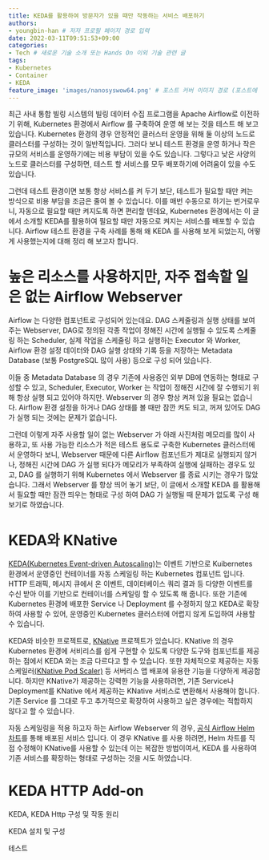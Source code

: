 ```yaml
---
title: KEDA를 활용하여 방문자가 있을 때만 작동하는 서비스 배포하기
authors:
- youngbin-han # 저자 프로필 페이지 경로 입력
date: 2022-03-11T09:51:53+09:00
categories:
- Tech # 새로운 기술 소개 또는 Hands On 이외 기술 관련 글
tags:
- Kubernetes
- Container
- KEDA
feature_image: 'images/nanosyswow64.png' # 포스트 커버 이미지 경로 (포스트에 포함된 이미지 중 하나 지정. 필드 제거하면 기본 이미지가 나옵니다.)
---
```


최근 사내 통합 빌링 시스템의 빌링 데이터 수집 프로그램을 Apache Airflow로 이전하기 위해, Kubernetes 환경에서 Airflow 를 구축하여 운영 해 보는 것을 테스트 해 보고 있습니다. 
Kubernetes 환경의 경우 안정적인 클러스터 운영을 위해 둘 이상의 노드로 클러스터를 구성하는 것이 일반적입니다. 그러다 보니 테스트 환경을 운영 하거나 작은 규모의 서비스를 운영하기에는 비용 부담이 있을 수도 있습니다. 그렇다고 낮은 사양의 노드로 클러스터를 구성하면, 테스트 할 서비스를 모두 배포하기에 어려움이 있을 수도 있습니다. 

그런데 테스트 환경이면 보통 항상 서비스를 켜 두기 보단, 테스트가 필요할 때만 켜는 방식으로 비용 부담을 조금은 줄여 볼 수 있습니다. 이를 매번 수동으로 하기는 번거로우니, 자동으로 필요할 때만 켜지도록 하면 편리할 텐데요, Kubernetes 환경에서는 이 글에서 소개할 KEDA를 활용하여 필요할 때만 자동으로 켜지는 서비스를 배포할 수 있습니다. Airflow 테스트 환경을 구축 사례를 통해 왜 KEDA 를 사용해 보게 되었는지, 어떻게 사용했는지에 대해 정리 해 보고자 합니다.

# 높은 리소스를 사용하지만, 자주 접속할 일은 없는 Airflow Webserver

Airflow 는 다양한 컴포넌트로 구성되어 있는데요. DAG 스케줄링과 실행 상태를 보여주는 Webserver, DAG로 정의된 각종 작업이 정해진 시간에 실행될 수 있도록 스케줄링 하는 Scheduler, 실제 작업을 스케줄링 하고 실행하는 Executor 와 Worker, Airflow 환경 설정 데이터와 DAG 실행 상태와 기록 등을 저장하는 Metadata Database (보통 PostgreSQL 많이 사용) 등으로 구성 되어 있습니다.

이들 중 Metadata Database 의 경우 기존에 사용중인 외부 DB에 연동하는 형태로 구성할 수 있고, Scheduler, Executor, Worker 는 작업이 정해진 시간에 잘 수행되기 위해 항상 실행 되고 있어야 하지만. Webserver 의 경우 항상 켜져 있을 필요는 없습니다. Airflow 환경 설정을 하거나 DAG 상태를 볼 때만 잠깐 켜도 되고, 꺼져 있어도 DAG 가 실행 되는 것에는 문제가 없습니다.

그런데 이렇게 자주 사용할 일이 없는 Webserver 가 아래 사진처럼 메모리를 많이 사용하고, 또 사용 가능한 리소스가 적은 테스트 용도로 구축한 Kubernetes 클러스터에서 운영하다 보니, Webserver 때문에 다른 Airflow 컴포넌트가 제대로 실행되지 않거나, 정해진 시간에 DAG 가 실행 되다가 메모리가 부족하여 실행에 실패하는 경우도 있고, DAG 를 실행하기 위해 Kubernetes 에서 Webserver 를 종료 시키는 경우가 많았습니다. 그래서 Webserver 를 항상 띄어 놓기 보단, 이 글에서 소개할 KEDA 를 활용해서 필요할 때만 잠깐 띄우는 형태로 구성 하여 DAG 가 실행될 때 문제가 없도록 구성 해 보기로 하였습니다. 

# KEDA와 KNative

[KEDA(Kubernetes Event-driven Autoscaling)](https://keda.sh/)는 이벤트 기반으로 Kuibernetes 환경에서 운영중인 컨테이너를 자동 스케일링 하는 Kubernetes 컴포넌트 입니다. HTTP 트래픽, 메시지 큐에서 온 이벤트, 데이터베이스 쿼리 결과 등 다양한 이벤트를 수신 받아 이를 기반으로 컨테이너를 스케일링 할 수 있도록 해 줍니다. 또한 기존에 Kubernetes 환경에 배포한 Service 나 Deployment 를 수정하지 않고 KEDA로 확장하여 사용할 수 있어, 운영중인 Kubernetes 클러스터에 어렵지 않게 도입하여 사용할 수 있습니다.

KEDA와 비슷한 프로젝트로, [KNative](https://knative.dev/) 프로젝트가 있습니다. KNative 의 경우 Kubernetes 환경에 서비리스를 쉽게 구현할 수 있도록 다양한 도구와 컴포넌트를 제공하는 점에서 KEDA 와는 조금 다르다고 할 수 있습니다. 또한 자체적으로 제공하는 자동 스케일러[(KNative Pod Scaler)](https://knative.dev/docs/serving/autoscaling/autoscaling-concepts/#knative-pod-autoscaler-kpa) 등 서버리스 앱 배포에 유용한 기능을 다양하게 제공합니다. 하지만 KNative가 제공하는 강력한 기능을 사용하려면, 기존 Service나 Deployment를 KNative 에서 제공하는 KNative 서비스로 변환해서 사용해야 합니다. 기존 Service 를 그대로 두고 추가적으로 확장하여 사용하고 싶은 경우에는 적합하지 않다고 할 수 있습니다.

자동 스케일링을 적용 하고자 하는 Airflow Webserver 의 경우, [공식 Airflow Helm 차트](https://airflow.apache.org/docs/helm-chart/stable/index.html)를 통해 배포된 서비스 입니다. 이 경우 KNative 를 사용 하려면, Helm 차트를 직접 수정해야 KNative를 사용할 수 있는데 이는 복잡한 방법이여서, KEDA 를 사용하여 기존 서비스를 확장하는 형태로 구성하는 것을 시도 하였습니다.

# KEDA HTTP Add-on

KEDA, KEDA Http 구성 및 작동 원리

KEDA 설치 및 구성

테스트